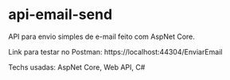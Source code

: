 # api-email-send
API para envio simples de e-mail feito com AspNet Core.

Link para testar no Postman: https://localhost:44304/EnviarEmail

Techs usadas: AspNet Core, Web API, C#
